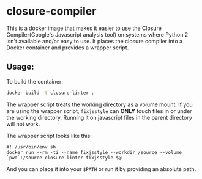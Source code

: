 # closure-compiler

This is a docker image that makes it easier to use the Closure Compiler(Google's
Javascript analysis tool) on systems where Python 2 isn't available and/or easy
to use. It places the closure compiler into a Docker container and provides a
wrapper script.

## Usage:

To build the container:

``` bash
docker build -t closure-linter .
```

The wrapper script treats the working directory as a volume mount. If you are
using the wrapper script, `fixjsstyle` can **ONLY** touch files in or under
the working directory. Running it on javascript files in the parent directory
will not work.

The wrapper script looks like this:

```
#! /usr/bin/env sh
docker run --rm -ti --name fixjsstyle --workdir /source --volume `pwd`:/source closure-linter fixjsstyle $@
```

And you can place it into your `$PATH` or run it by providing an absolute path.